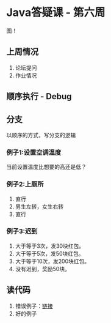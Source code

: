 # Java答疑课 - 第六周

图！

## 上周情况

1. 论坛提问
2. 作业情况

## 顺序执行 - Debug

## 分支

以顺序的方式，写分支的逻辑

### 例子1:设置空调温度

当前设置温度比想要的高还是低？

### 例子2:上厕所

1. 直行
2. 男生左转，女生右转
3. 直行

### 例子3:迟到

1. 大于等于3次，发30块红包。
2. 大于等于5次，发50块红包。
3. 大于等于10次，发200块红包。
4. 没有迟到，奖励50块。

## 读代码

1. 错误例子：[链接][1]
2. 好的例子

[1]:https://vijos.org/d/kidolab_2019_Spring/records/5c9d98edf413620934d0accf
